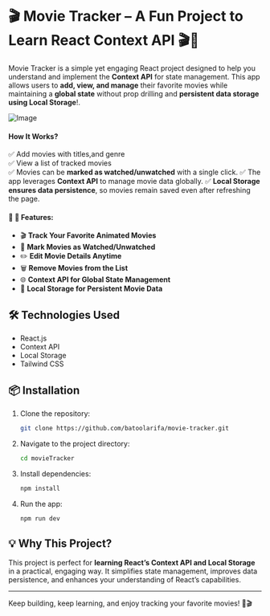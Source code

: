 # 🎬 Movie Tracker – A Fun Project to Learn React Context API 🎬🎥  

 Movie Tracker is a simple yet engaging React project designed to help you understand and implement the **Context API** for state management. This app allows users to **add, view, and manage** their favorite movies while maintaining a **global state** without prop drilling and **persistent data storage using Local Storage**!. 

![Image](https://github.com/user-attachments/assets/d256259e-3dc9-46e4-ba62-df921ae6b9b0)



 #### How It Works? 
 ✅ Add movies with titles,and genre  
 ✅ View a  list of tracked movies  
 ✅ Movies can be **marked as watched/unwatched** with a single click.
 ✅ The app leverages **Context API** to manage movie data globally. 
 ✅ **Local Storage ensures data persistence**, so movies remain saved even after refreshing the page.  
   


 #### 🔹 🚀 Features:  

- 🎬 **Track Your Favorite Animated Movies**
-  👀 **Mark Movies as Watched/Unwatched**  
- ✏️ **Edit Movie Details Anytime**  
- 🗑️ **Remove Movies from the List**  
- 🌐 **Context API for Global State Management**
- 💾 **Local Storage for Persistent Movie Data**

## 🛠️ Technologies Used
- React.js
- Context API
- Local Storage
- Tailwind CSS 

## 📦 Installation
1. Clone the repository:
   ```sh
   git clone https://github.com/batoolarifa/movie-tracker.git
   ```
2. Navigate to the project directory:
   ```sh
   cd movieTracker
   ```
3. Install dependencies:
   ```sh
   npm install
   ```
4. Run the app:
   ```sh
   npm run dev
   ```


## 💡 Why This Project?  

This project is perfect for **learning React’s Context API and Local Storage** in a practical, engaging way. It simplifies state management, improves data persistence, and enhances your understanding of React’s capabilities.  

---

Keep building, keep learning, and enjoy tracking your favorite movies! 🚀🎬







